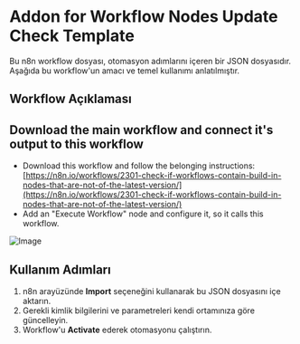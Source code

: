 # Addon for Workflow Nodes Update Check Template

Bu n8n workflow dosyası, otomasyon adımlarını içeren bir JSON dosyasıdır.
Aşağıda bu workflow'un amacı ve temel kullanımı anlatılmıştır.

## Workflow Açıklaması
## Download the main workflow and connect it's output to this workflow
- Download this workflow and follow the belonging instructions: [https://n8n.io/workflows/2301-check-if-workflows-contain-build-in-nodes-that-are-not-of-the-latest-version/](https://n8n.io/workflows/2301-check-if-workflows-contain-build-in-nodes-that-are-not-of-the-latest-version/)
- Add an "Execute Workflow" node and configure it, so it calls this workflow.
  
![Image](https://i.imgur.com/y0vPhYz.png#full-width)

## Kullanım Adımları
1. n8n arayüzünde **Import** seçeneğini kullanarak bu JSON dosyasını içe aktarın.
2. Gerekli kimlik bilgilerini ve parametreleri kendi ortamınıza göre güncelleyin.
3. Workflow'u **Activate** ederek otomasyonu çalıştırın.
